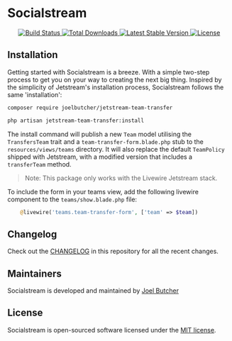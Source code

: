 # Socialstream

<p align="center">
    <a href="https://github.com/joelbutcher/jetstream-team-transfer/actions">
        <img src="https://github.com/joelbutcher/jetstream-team-transfer/workflows/tests/badge.svg" alt="Build Status">
    </a>
    <a href="https://packagist.org/packages/joelbutcher/jetstream-team-transfer">
        <img src="https://img.shields.io/packagist/dt/joelbutcher/jetstream-team-transfer" alt="Total Downloads">
    </a>
    <a href="https://packagist.org/packages/joelbutcher/jetstream-team-transfer">
        <img src="https://img.shields.io/packagist/v/joelbutcher/jetstream-team-transfer" alt="Latest Stable Version">
    </a>
    <a href="https://packagist.org/packages/joelbutcher/jetstream-team-transfer">
        <img src="https://img.shields.io/packagist/l/joelbutcher/jetstream-team-transfer" alt="License">
    </a>
</p>

## Installation

Getting started with Socialstream is a breeze. With a simple two-step process to get you on your way to creating the next big thing. Inspired by the simplicity of Jetstream's installation process, Socialstream follows the same 'installation':

```sh
composer require joelbutcher/jetstream-team-transfer

php artisan jetstream-team-transfer:install
```

The install command will publish a new `Team` model utilising the `TransfersTeam` trait and a `team-transfer-form.blade.php` stub to the `resources/views/teams` directory. It will also replace the default `TeamPolicy` shipped with Jetstream, with a modified version that includes a `transferTeam` method.

> Note: This package only works with the Livewire Jetstream stack.

To include the form in your teams view, add the following livewire component to the `teams/show.blade.php` file:

```php
    @livewire('teams.team-transfer-form', ['team' => $team])
```

## Changelog

Check out the [CHANGELOG](CHANGELOG.md) in this repository for all the recent changes.

## Maintainers

Socialstream is developed and maintained by [Joel Butcher](https://joelbutcher.co.uk)

## License

Socialstream is open-sourced software licensed under the [MIT license](LICENSE.md).
